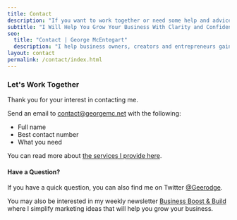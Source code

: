 ```yaml
---
title: Contact
description: "If you want to work together or need some help and advice, feel free to contact me directly using the details here."
subtitle: "I Will Help You Grow Your Business With Clarity and Confidence"
seo:
  title: "Contact | George McEntegart"
  description: "I help business owners, creators and entrepreneurs gain clarity and achieve their goals, so they can grow their business. Find my contact details here."
layout: contact
permalink: /contact/index.html
---
```


### Let's Work Together

Thank you for your interest in contacting me.

Send an email to [contact@georgemc.net](mailto:contact@georgemc.net) with the following:

- Full name
- Best contact number
- What you need

You can read more about [the services I provide here](/consulting).

#### Have a Question?

If you have a quick question, you can also find me on Twitter [@Geerodge](https://twitter.com/geerodge).

You may also be interested in my weekly newsletter [Business Boost & Build](/newsletter) where I simplify marketing ideas that will help you grow your business.